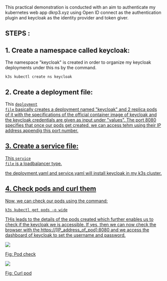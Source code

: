This practical demonstration is conducted with an aim to authenticate my kubernetes web app dkrp3.xyz using Open ID connect as the authentication plugin and keycloak as the identity provider and token giver.

## STEPS :


## 1. Create a namespace called keycloak:

The namespace "keycloak" is created in order to organize my keycloak deployments under this ns by the command.

```
k3s kubectl create ns keycloak
```

## 2. Create a deployment file:

This <code><a href="https://github.com/dikshita-git/Research-Project/blob/main/Demo/authentication-authorization/deployment.yaml">deployment file</code>  basically creates a deployment named "keycloak" and 2 replica pods of it with the specifications of the official container image of keycloak and the keycloak credentials are given as input under "values". The port 8080 specifies that once our pods get created, we can access tehm using their IP address appendig this port number.

  
  
## 3. Create a service file:

This <code><a href="https://github.com/dikshita-git/Research-Project/blob/main/Demo/authentication-authorization/service.yaml">service file</code> is a loadbalancer type.
  
the deployment.yaml and service.yaml will install keycloak in my k3s cluster.
  
  
## 4. Check pods and curl them
 
Now, we can check our pods using the command:
  
```
k3s kubectl get pods -o wide
```
  
THis leads to the details of the pods created which further enables us to check if the keycloak we is accessible. If yes, then we can now check the browser with the https://[IP_address_of_pod]:8080 and we access the dashboard of keycloak to set the username and password.
  
<img src="https://github.com/dikshita-git/Research-Project/blob/main/Wiki-page-images/Research_Question/keycloak-pods.png">
<p>Fig: Pod check</p>
  
<img src="https://github.com/dikshita-git/Research-Project/blob/main/Wiki-page-images/Research_Question/keycloak_curl.png">
<p>Fig: Curl pod</p>
